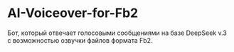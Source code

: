 # AI-Voiceover-for-Fb2
Бот, который отвечает голосовыми сообщениями на базе DeepSeek v.3 с возможностью озвучки файлов формата Fb2.
